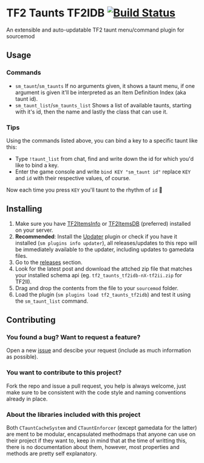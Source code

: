 ﻿# TF2 Taunts TF2IDB [![Build Status](https://travis-ci.org/fakuivan/TF2-Taunts-TF2IDB.svg?branch=master)](https://travis-ci.org/fakuivan/TF2-Taunts-TF2IDB)
An extensible and auto-updatable TF2 taunt menu/command plugin for sourcemod

## Usage
### Commands
* ``sm_taunt``/``sm_taunts`` If no arguments given, it shows a taunt menu, if one argument is given it'll be interpreted as an Item Definition Index (aka taunt id).
* ``sm_taunt_list``/``sm_taunts_list`` Shows a list of available taunts, starting with it's id, then the name and lastly the class that can use it.

### Tips
Using the commands listed above, you can bind a key to a specific taunt like this:
* Type ``!taunt_list`` from chat, find and write down the id for which you'd like to bind a key.
* Enter the game console and write ``bind KEY "sm_taunt id"`` replace ``KEY`` and ``id`` with their respective values, of course.

Now each time you press ``KEY`` you'll taunt to the rhythm of ``id`` 💃

## Installing

1. Make sure you have [TF2ItemsInfo](https://github.com/chauffer/tf2itemsinfo) or [TF2ItemsDB](https://forums.alliedmods.net/showthread.php?t=255885) (preferred) installed on your server.
2. __Recommended__: Install the [Updater](https://forums.alliedmods.net/showthread.php?p=1570806) plugin or check if you have it installed (`sm plugins info updater`), all releases/updates to this repo will be immediately available to the updater, including updates to gamedata files.
3. Go to the [releases](https://github.com/fakuivan/TF2-Taunts-TF2IDB/releases) section.
4. Look for the latest post and download the attched zip file that matches your installed schema api (eg. ``tf2_taunts_tf2idb-nX-tf2ii.zip`` for TF2II).
5. Drag and drop the contents from the file to your ``sourcemod`` folder.
6. Load the plugin (``sm plugins load tf2_taunts_tf2idb``) and test it using the ``sm_taunt_list`` command.

## Contributing

### You found a bug? Want to request a feature?

Open a new [issue](https://github.com/fakuivan/TF2-Taunts-TF2IDB/issues) and descibe your request (include as much information as possible).

### You want to contribute to this project?

Fork the repo and issue a pull request, you help is always welcome, just make sure to be consistent with the code style and naming conventions already in place.

### About the libraries included with this project

Both ``CTauntCacheSystem`` and ``CTauntEnforcer`` (except gamedata for the latter) are ment to be modular, encapsulated methodmaps that anyone can use on their project if they want to, keep in mind that at the time of writting this, there is no documentation about them, however, most properties and methods are pretty self explanatory.
